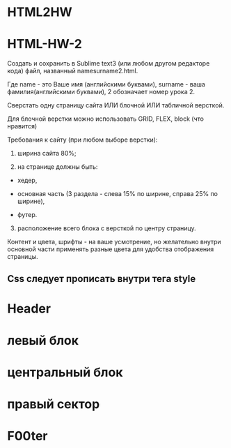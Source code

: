 # HTML2HW
# HTML-HW-2
 

Создать и сохранить в Sublime text3 (или любом другом редакторе кода) файл, названный namesurname2.html.


Где name - это Ваше имя (английскими буквами), surname - ваша фамилия(английскими буквами), 2 обозначает номер урока 2.

Сверстать одну страницу сайта ИЛИ блочной ИЛИ табличной версткой.

Для блочной верстки можно использовать GRID, FLEX, block (что нравится)


Требования к сайту (при любом выборе верстки):

1. ширина сайта 80%;

2. на странице должны быть:

- хедер,

- основная часть (3 раздела - слева 15% по ширине, справа 25% по ширине),

- футер.

3. расположение всего блока с версткой по центру страницу.

Контент и цвета, шрифты - на ваше усмотрение, но желательно внутри основной части применять разные цвета для удобства отображения страницы.

Css следует прописать внутри тега style
------------------------------------------------------------------


<!DOCTYPE html>
<html lang="en">
<head>
	<meta charset="UTF-8">
	<meta name="viewport" content="width=device-width, initial-scale=1.0">
	<title>Document</title>
<style type="text/css">
 	
  body {
   width: 80%;
   margin: 0 auto;
  }

 	.row {
    text-align: center;
    margin: 0 auto;
    background: dimgray;
    display: grid;
    grid-auto-rows: 5fr 50% 5fr;
    grid-template-columns: 15% 60% 25%;
    height: 500px;
    justify-content: center;
  
 
   grid-template-areas:
    "header header header"
     "nav article ads" 
      "footer footer footer"
  }

  .header {

    background-color: lightgreen;
    grid-area: header;
}

  .nav{
    background: lightcyan;
    float: left;
 }

  .article{ 
    background:lightseagreen ;
    float: left;
}

  .ads{
     background-color: lightpink;
    float:left;
}
.footer {

  background-color: lightsteelblue;
  grid-area: footer;

}

</style>


</head>
<body>
  <div class="row">
    <div class="row__item header">
      <h1>Header</h1>
  </div>
    <div class="row__item nav">
     <h1>левый блок</h1>
  </div>
    <div class="row__item article">
      <h1>центральный блок</h1>
  </div>
    <div class="row__item ads">
     <h1>правый сектор</h1>
  </div>
    <div class="row__item footer">
     <h1>F00ter</h1></div>
  </div>

	
</body>
</html>
